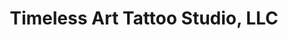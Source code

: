 ---
title: "Timeless Art Tattoo Studio, LLC"
url: /hanover/timeless-art-tattoo-studio-llc/
shop: Tattoo
---